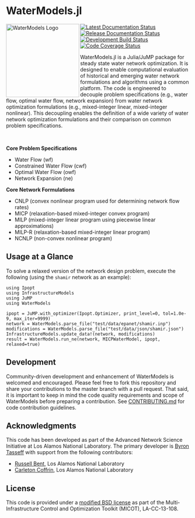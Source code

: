 # WaterModels.jl
<img src="https://lanl-ansi.github.io/WaterModels.jl/dev/assets/logo.svg" align="left" width="200" alt="WaterModels Logo">

<a href="https://lanl-ansi.github.io/WaterModels.jl/latest/"><img align="top" src="https://img.shields.io/badge/docs-latest-blue.svg" alt="Latest Documentation Status"></a> <a href="https://lanl-ansi.github.io/WaterModels.jl/stable/"><img align="top" src="https://img.shields.io/badge/docs-stable-blue.svg" alt="Release Documentation Status"></a> <a href="https://travis-ci.org/lanl-ansi/WaterModels.jl"><img src="https://travis-ci.org/lanl-ansi/WaterModels.jl.svg?branch=master" align="top" alt="Development Build Status"></a> <a href="https://codecov.io/gh/lanl-ansi/WaterModels.jl"><img align="top" src="https://codecov.io/gh/lanl-ansi/WaterModels.jl/branch/master/graph/badge.svg" alt="Code Coverage Status"></a>

WaterModels.jl is a Julia/JuMP package for steady state water network optimization. It is designed to enable computational evaluation of historical and emerging water network formulations and algorithms using a common platform. The code is engineered to decouple problem specifications (e.g., water flow, optimal water flow, network expansion) from water network optimization formulations (e.g., mixed-integer linear, mixed-integer nonlinear). This decoupling enables the definition of a wide variety of water network optimization formulations and their comparison on common problem specifications.

<br>

**Core Problem Specifications**
* Water Flow (wf)
* Constrained Water Flow (cwf)
* Optimal Water Flow (owf)
* Network Expansion (ne)

**Core Network Formulations**
* CNLP (convex nonlinear program used for determining network flow rates)
* MICP (relaxation-based mixed-integer convex program)
* MILP (mixed-integer linear program using piecewise linear approximations)
* MILP-R (relaxation-based mixed-integer linear program)
* NCNLP (non-convex nonlinear program)

## Usage at a Glance
To solve a relaxed version of the network design problem, execute the following (using the `shamir` network as an example):
```
using Ipopt
using InfrastructureModels
using JuMP
using WaterModels

ipopt = JuMP.with_optimizer(Ipopt.Optimizer, print_level=0, tol=1.0e-9, max_iter=9999)
network = WaterModels.parse_file("test/data/epanet/shamir.inp")
modifications = WaterModels.parse_file("test/data/json/shamir.json")
InfrastructureModels.update_data!(network, modifications)
result = WaterModels.run_ne(network, MICPWaterModel, ipopt, relaxed=true)
```

## Development
Community-driven development and enhancement of WaterModels is welcomed and encouraged.
Please feel free to fork this repository and share your contributions to the master branch with a pull request.
That said, it is important to keep in mind the code quality requirements and scope of WaterModels before preparing a contribution.
See [CONTRIBUTING.md](https://github.com/lanl-ansi/WaterModels.jl/blob/master/CONTRIBUTING.md) for code contribution guidelines.

## Acknowledgments
This code has been developed as part of the Advanced Network Science Initiative at Los Alamos National Laboratory.
The primary developer is [Byron Tasseff](https://github.com/tasseff) with support from the following contributors:
- [Russell Bent](https://github.com/rb004f), Los Alamos National Laboratory
- [Carleton Coffrin](https://github.com/ccoffrin), Los Alamos National Laboratory

## License
This code is provided under a [modified BSD license](https://github.com/lanl-ansi/WaterModels.jl/blob/master/LICENSE.md) as part of the Multi-Infrastructure Control and Optimization Toolkit (MICOT), LA-CC-13-108.
